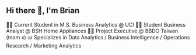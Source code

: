 ## Hi there 👋, I'm Brian

👨‍🎓 Current Student in M.S. Business Analytics @ UCI
👨‍💻 Student Business Analyst @ BSH Home Appliances
👨‍💼 Project Executive @ BBDO Taiwan (team x)
📊 Specializes in Data Analytics / Business Intelligence / Operations Research / Marketing Analytics

<!--
**brain00069/brain00069** is a ✨ _special_ ✨ repository because its `README.md` (this file) appears on your GitHub profile.

Here are some ideas to get you started:

- 🔭 I’m currently working on ...
- 🌱 I’m currently learning ...
- 👯 I’m looking to collaborate on ...
- 🤔 I’m looking for help with ...
- 💬 Ask me about ...
- 📫 How to reach me: ...
- 😄 Pronouns: ...
- ⚡ Fun fact: ...
-->
